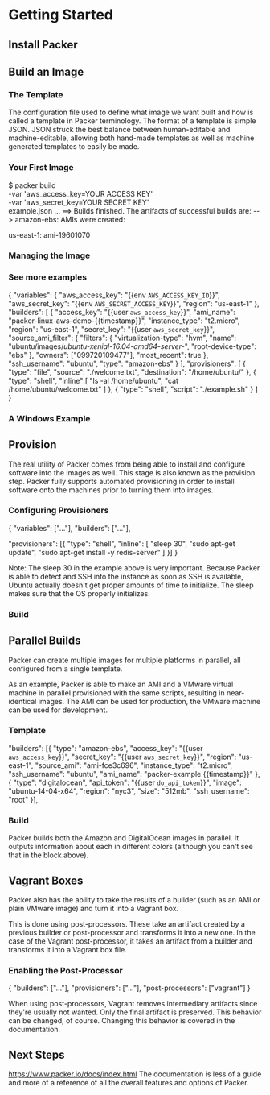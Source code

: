 # Getting Started

## Install Packer

## Build an Image

### The Template
The configuration file used to define what image we want built and how is called a template in Packer terminology. The format of a template is simple JSON. JSON struck the best balance between human-editable and machine-editable, allowing both hand-made templates as well as machine generated templates to easily be made.


### Your First Image
$ packer build \
    -var 'aws_access_key=YOUR ACCESS KEY' \
    -var 'aws_secret_key=YOUR SECRET KEY' \
    example.json
...
==> Builds finished. The artifacts of successful builds are:
--> amazon-ebs: AMIs were created:

us-east-1: ami-19601070


### Managing the Image

### See more examples
{
    "variables": {
        "aws_access_key": "{{env `AWS_ACCESS_KEY_ID`}}",
        "aws_secret_key": "{{env `AWS_SECRET_ACCESS_KEY`}}",
        "region":         "us-east-1"
    },
    "builders": [
        {
            "access_key": "{{user `aws_access_key`}}",
            "ami_name": "packer-linux-aws-demo-{{timestamp}}",
            "instance_type": "t2.micro",
            "region": "us-east-1",
            "secret_key": "{{user `aws_secret_key`}}",
            "source_ami_filter": {
              "filters": {
              "virtualization-type": "hvm",
              "name": "ubuntu/images/*ubuntu-xenial-16.04-amd64-server-*",
              "root-device-type": "ebs"
              },
              "owners": ["099720109477"],
              "most_recent": true
            },
            "ssh_username": "ubuntu",
            "type": "amazon-ebs"
        }
    ],
    "provisioners": [
        {
            "type": "file",
            "source": "./welcome.txt",
            "destination": "/home/ubuntu/"
        },
        {
            "type": "shell",
            "inline":[
                "ls -al /home/ubuntu",
                "cat /home/ubuntu/welcome.txt"
            ]
        },
        {
            "type": "shell",
            "script": "./example.sh"
        }
    ]
}

### A Windows Example


## Provision
The real utility of Packer comes from being able to install and configure software into the images as well. This stage is also known as the provision step. Packer fully supports automated provisioning in order to install software onto the machines prior to turning them into images.

### Configuring Provisioners
{
  "variables": ["..."],
  "builders": ["..."],

  "provisioners": [{
    "type": "shell",
    "inline": [
      "sleep 30",
      "sudo apt-get update",
      "sudo apt-get install -y redis-server"
    ]
  }]
}

Note: The sleep 30 in the example above is very important. Because Packer is able to detect and SSH into the instance as soon as SSH is available, Ubuntu actually doesn't get proper amounts of time to initialize. The sleep makes sure that the OS properly initializes.

### Build


## Parallel Builds
Packer can create multiple images for multiple platforms in parallel, all configured from a single template.

As an example, Packer is able to make an AMI and a VMware virtual machine in parallel provisioned with the same scripts, resulting in near-identical images. The AMI can be used for production, the VMware machine can be used for development.

### Template
  "builders": [{
    "type": "amazon-ebs",
    "access_key": "{{user `aws_access_key`}}",
    "secret_key": "{{user `aws_secret_key`}}",
    "region": "us-east-1",
    "source_ami": "ami-fce3c696",
    "instance_type": "t2.micro",
    "ssh_username": "ubuntu",
    "ami_name": "packer-example {{timestamp}}"
  },{
    "type": "digitalocean",
    "api_token": "{{user `do_api_token`}}",
    "image": "ubuntu-14-04-x64",
    "region": "nyc3",
    "size": "512mb",
    "ssh_username": "root"
  }],

### Build
Packer builds both the Amazon and DigitalOcean images in parallel. It outputs information about each in different colors (although you can't see that in the block above).



## Vagrant Boxes
Packer also has the ability to take the results of a builder (such as an AMI or plain VMware image) and turn it into a Vagrant box.

This is done using post-processors. These take an artifact created by a previous builder or post-processor and transforms it into a new one. In the case of the Vagrant post-processor, it takes an artifact from a builder and transforms it into a Vagrant box file.

### Enabling the Post-Processor
{
  "builders": ["..."],
  "provisioners": ["..."],
  "post-processors": ["vagrant"]
}

When using post-processors, Vagrant removes intermediary artifacts since they're usually not wanted. Only the final artifact is preserved. This behavior can be changed, of course. Changing this behavior is covered in the documentation.


## Next Steps
https://www.packer.io/docs/index.html
The documentation is less of a guide and more of a reference of all the overall features and options of Packer.

